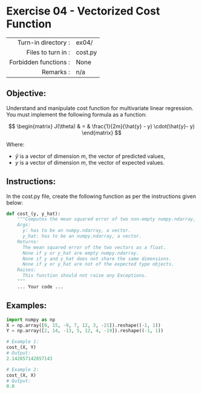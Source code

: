 # Exercise 04 - Vectorized Cost Function

|                         |                    |
| -----------------------:| ------------------ |
|   Turn-in directory :   |  ex04/             |
|   Files to turn in :    |  cost.py           |
|   Forbidden functions : |  None              |
|   Remarks :             |  n/a               |

## Objective:
Understand and manipulate cost function for multivariate linear regression.
You must implement the following formula as a function:  

$$
\begin{matrix}
J(\theta) &  = & \frac{1}{2m}(\hat{y} - y) \cdot(\hat{y}- y)
\end{matrix}
$$  

Where:
- $\hat{y}$ is a vector of dimension $m$, the vector of predicted values,
- $y$ is a vector of dimension $m$, the vector of expected values.

## Instructions:
In the cost.py file, create the following function as per the instructions given below:
```python
def cost_(y, y_hat):
    """Computes the mean squared error of two non-empty numpy.ndarray, without any for loop. The two arrays must have the same dimensions.
    Args:
      y: has to be an numpy.ndarray, a vector.
      y_hat: has to be an numpy.ndarray, a vector.
    Returns:
      The mean squared error of the two vectors as a float.
      None if y or y_hat are empty numpy.ndarray.
      None if y and y_hat does not share the same dimensions.
      None if y or y_hat are not of the expected type objects.
    Raises:
      This function should not raise any Exceptions.
    """
    ... Your code ...
```

## Examples:
```python
import numpy as np
X = np.array([0, 15, -9, 7, 12, 3, -21]).reshape((-1, 1))
Y = np.array([2, 14, -13, 5, 12, 4, -19]).reshape((-1, 1))

# Example 1:
cost_(X, Y)
# Output:
2.142857142857143

# Example 2:
cost_(X, X)
# Output:
0.0
```